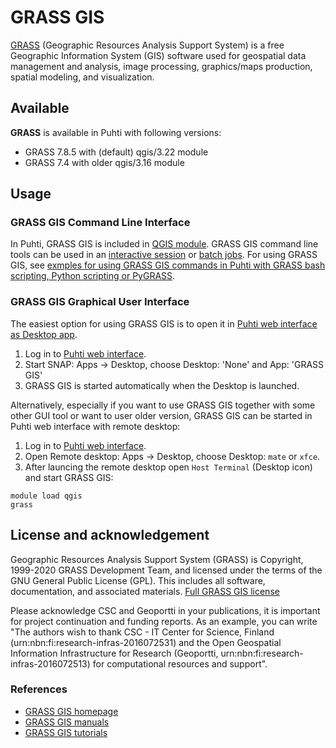# GRASS GIS

[GRASS](https://grass.osgeo.org/) (Geographic Resources Analysis Support System) is a free Geographic Information System (GIS) software used for geospatial data management and analysis, image processing, graphics/maps production, spatial modeling, and visualization.

## Available

__GRASS__ is available in Puhti with following versions:

* GRASS 7.8.5 with (default) qgis/3.22 module
* GRASS 7.4 with older qgis/3.16 module

## Usage

### GRASS GIS Command Line Interface 

In Puhti, GRASS GIS is included in [QGIS module](qgis.md). GRASS GIS command line tools can be used in an [interactive session](../computing/running/interactive-usage.md) or [batch jobs](../computing/running/getting-started.md). For using GRASS GIS, see [exmples for using GRASS GIS commands in Puhti with GRASS bash scripting, Python scripting or PyGRASS](https://github.com/csc-training/geocomputing/tree/master/grass).

### GRASS GIS Graphical User Interface

The easiest option for using GRASS GIS is to open it in [Puhti web interface as Desktop app](../computing/webinterface/desktop.md).

1. Log in to [Puhti web interface](https://puhti.csc.fi). 
2. Start SNAP: Apps -> Desktop, choose Desktop: 'None' and App: 'GRASS GIS'
3. GRASS GIS is started automatically when the Desktop is launched. 

Alternatively, especially if you want to use GRASS GIS together with some other GUI tool or want to user older version, GRASS GIS can be started in Puhti web interface with remote desktop:

1. Log in to [Puhti web interface](https://puhti.csc.fi).
2. Open Remote desktop: Apps -> Desktop, choose Desktop: `mate` or `xfce`. 
3. After launcing the remote desktop open `Host Terminal` (Desktop icon) and start GRASS GIS:

```
module load qgis
grass
```

## License and acknowledgement

Geographic Resources Analysis Support System (GRASS) is Copyright, 1999-2020 GRASS Development Team, and licensed under the terms of the GNU General Public License (GPL). This includes all software, documentation, and associated materials. [Full GRASS GIS license](https://grass.osgeo.org/about/license/)

Please acknowledge CSC and Geoportti in your publications, it is important for project continuation and funding reports.
As an example, you can write "The authors wish to thank CSC - IT Center for Science, Finland (urn:nbn:fi:research-infras-2016072531) and the Open Geospatial Information Infrastructure for Research (Geoportti, urn:nbn:fi:research-infras-2016072513) for computational resources and support".

### References

* [GRASS GIS homepage](https://grass.osgeo.org/)
* [GRASS GIS manuals](https://grass.osgeo.org/learn/manuals/)
* [GRASS GIS tutorials](https://grass.osgeo.org/learn/tutorials/)

